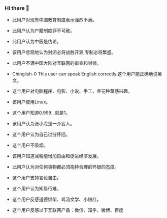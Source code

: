 ### Hi there 👋
- 此用户对现有中国教育制度表示强烈不满。
- 此用户认为户籍制度罪不可赦。
- 此用户认为中医是伪论。
- 该用户悲观地认为封闭必将战胜开源,专制必将繁盛。
- 此用户不满中国大陆对互联网的审查和封锁。

- Chinglish-0	This user can speak English correctly.这个用户能正确地说英文。
- 这个用户对电脑程序、电影、小说、手工，养花种草感兴趣。
- 该用户使用Linux。
- 这个用户知道0.999…就是1。
- 该用户认为张小龙是一介妄人。

- 这个用户认为自己过分怀旧。
- 这个用户不吸烟。
- 该用户知道减税能增加自由和促进经济发展。
- 此用户认为对任何事物都必须抱持合理的怀疑的态度。
- 这个用户支持言论自由。
- 这个用户认为知易行难。
- 这个用户反感道德绑架、鸡汤文学、小粉红。
- 这个用户反感以下互联网产品：微信、知乎、微博、百度
